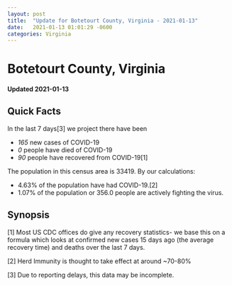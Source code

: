 ```yaml
---
layout: post
title:  "Update for Botetourt County, Virginia - 2021-01-13"
date:   2021-01-13 01:01:29 -0600
categories: Virginia
---
```


# Botetourt County, Virginia
#### Updated 2021-01-13

## Quick Facts

In the last 7 days[3] we project there have been
- *165* new cases of COVID-19
- *0* people have died of COVID-19
- *90* people have recovered from COVID-19[1]

The population in this census area is 33419. By our calculations:
- 4.63% of the population have had COVID-19.[2]
- 1.07% of the population or 356.0 people are actively fighting the virus.

## Synopsis




[1] Most US CDC offices do give any recovery statistics- we base this on a formula which looks at confirmed new cases
15 days ago (the average recovery time) and deaths over the last 7 days.

[2] Herd Immunity is thought to take effect at around ~70-80%

[3] Due to reporting delays, this data may be incomplete.
 
    